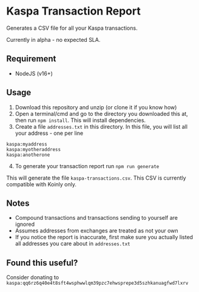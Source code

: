 # Kaspa Transaction Report

Generates a CSV file for all your Kaspa transactions.

Currently in alpha - no expected SLA.

## Requirement

- NodeJS (v16+)

## Usage

1. Download this repository and unzip (or clone it if you know how)
2. Open a terminal/cmd and go to the directory you downloaded this at, then run `npm install`. This will install dependencies.
3. Create a file `addresses.txt` in this directory. In this file, you will list all your address - one per line
```
kaspa:myaddress
kaspa:myotheraddress
kaspa:anotherone
```
4. To generate your transaction report run `npm run generate`

This will generate the file `kaspa-transactions.csv`. This CSV is currently compatible with Koinly only.

## Notes
- Compound transactions and transactions sending to yourself are ignored
- Assumes addresses from exchanges are treated as not your own
- If you notice the report is inaccurate, first make sure you actually listed all addresses you care about in `addresses.txt`

## Found this useful?

Consider donating to `kaspa:qq6rz6q40e4t8sft4wsphwwlqm39pzc7ehwsprepe3d5szhkanuagfwd7lxrv`
